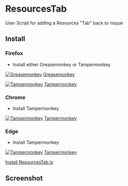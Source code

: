 # ResourcesTab
User Script for adding a Resources "Tab" back to risque

## Install

### Firefox

- Install either Greasemonkey or Tampermonkey

[![Greasemonkey](https://addons.cdn.mozilla.net/user-media/addon_icons/0/748-64.png?modified=1531822767)](https://addons.mozilla.org/en-US/firefox/addon/greasemonkey/) [Greasemonkey](https://addons.mozilla.org/en-US/firefox/addon/greasemonkey/)

[![Tampermonkey](https://addons.cdn.mozilla.net/user-media/addon_icons/683/683490-64.png?modified=1536869578)](https://addons.mozilla.org/en-US/firefox/addon/tampermonkey/?src=search) [Tampermonkey](https://addons.mozilla.org/en-US/firefox/addon/tampermonkey/?src=search)
### Chrome

- Install Tampermonkey

[![Tampermonkey](https://addons.cdn.mozilla.net/user-media/addon_icons/683/683490-64.png?modified=1536869578)](https://chrome.google.com/webstore/detail/tampermonkey/dhdgffkkebhmkfjojejmpbldmpobfkfo?hl=en) [Tampermonkey](https://chrome.google.com/webstore/detail/tampermonkey/dhdgffkkebhmkfjojejmpbldmpobfkfo?hl=en)

### Edge

- Install Tampermonkey

[![Tampermonkey](https://addons.cdn.mozilla.net/user-media/addon_icons/683/683490-64.png?modified=1536869578)](https://www.microsoft.com/en-us/p/tampermonkey/9nblggh5162s?activetab=pivot:overviewtab) [Tampermonkey](https://www.microsoft.com/en-us/p/tampermonkey/9nblggh5162s?activetab=pivot:overviewtab)

[Install ResourcesTab.js](https://github.com/Changer098/ResourcesTab/raw/master/ResourceTab.user.js)

## Screenshot
